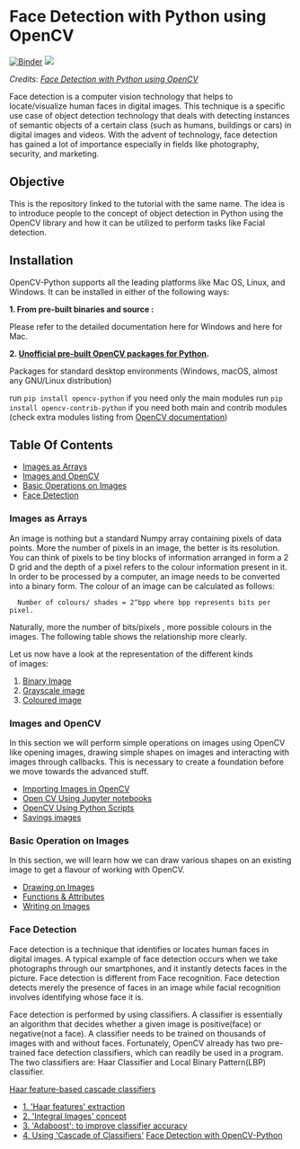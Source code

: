 # Face Detection with Python using OpenCV
[![Binder](https://mybinder.org/badge_logo.svg)](https://mybinder.org/v2/gh/parulnith/Face-Detection-in-Python-using-OpenCV/master)
![](https://github.com/parulnith/Face-Detection-in-Python-using-OpenCV/blob/master/data/pic.png)

*Credits: [Face Detection with Python using OpenCV](https://levelup.gitconnected.com/face-detection-with-python-using-opencv-5c27e521c19a#78b7)*

Face detection is a computer vision technology that helps to locate/visualize human faces in digital images. This technique is a specific use case of object detection technology that deals with detecting instances of semantic objects of a certain class (such as humans, buildings or cars) in digital images and videos. With the advent of technology, face detection has gained a lot of importance especially in fields like photography, security, and marketing.

## Objective
This is the repository linked to the tutorial with the same name. The idea is to introduce people to the concept of object detection in Python using the OpenCV library and how it can be utilized to perform tasks like Facial detection.


## Installation
OpenCV-Python supports all the leading platforms like Mac OS, Linux, and Windows. It can be installed in either of the following ways:

**1. From pre-built binaries and source :**

Please refer to the detailed documentation here for Windows and here for Mac.

**2. [Unofficial pre-built OpenCV packages for Python](https://pypi.org/project/opencv-python/).**

Packages for standard desktop environments (Windows, macOS, almost any GNU/Linux distribution)

run ```pip install opencv-python``` if you need only the main modules
run ```pip install opencv-contrib-python``` if you need both main and contrib modules (check extra modules listing from [OpenCV documentation](https://docs.opencv.org/master/))

## Table Of Contents

* [Images as Arrays](#images-as-arrays)
* [Images and OpenCV](#images-and-opencv)
* [Basic Operations on Images](#basic-operation-on-images)
* [Face Detection](#face-detection)


### Images as Arrays

An image is nothing but a standard Numpy array containing pixels of data points. More the number of pixels in an image, the better is its resolution. You can think of pixels to be tiny blocks of information arranged in form a 2 D grid and the depth of a pixel refers to the colour information present in it. In order to be  processed by a computer, an image needs to be converted into a binary form. The colour of an image can be calculated as follows:

      Number of colours/ shades = 2^bpp where bpp represents bits per pixel.

Naturally, more the number of bits/pixels , more possible colours in the images. The following table shows  the relationship more clearly. 

Let us now have a look at the representation of the different kinds of images:
1. [Binary Image](https://levelup.gitconnected.com/face-detection-with-python-using-opencv-5c27e521c19a)
2. [Grayscale image](https://levelup.gitconnected.com/face-detection-with-python-using-opencv-5c27e521c19a#74bf)
3. [Coloured image](https://levelup.gitconnected.com/face-detection-with-python-using-opencv-5c27e521c19a#396c)

### Images and OpenCV
In this section we will perform simple operations on images using OpenCV like opening images, drawing simple shapes on images and interacting with images through callbacks. This is necessary to create a foundation before we move towards the advanced stuff.

* [Importing Images in OpenCV](https://medium.com/p/5c27e521c19a#cb1)
* [Open CV Using Jupyter notebooks](https://medium.com/p/5c27e521c19a#78b7)
* [OpenCV Using Python Scripts](https://medium.com/p/5c27e521c19a#d1b5)
* [Savings images](https://medium.com/p/5c27e521c19a#712d)

### Basic Operation on Images
In this section, we will learn how we can draw various shapes on an existing image to get a flavour of working with OpenCV.

* [Drawing on Images](https://medium.com/p/5c27e521c19a#7168)
* [Functions & Attributes](https://medium.com/p/5c27e521c19a#65d5)
* [Writing on Images](https://medium.com/p/5c27e521c19a#af53)

### Face Detection
Face detection is a technique that identifies or locates human faces in digital images. A typical example of face detection occurs when we take photographs through our smartphones, and it instantly detects faces in the picture. Face detection is different from Face recognition. Face detection detects merely the presence of faces in an image while facial recognition involves identifying whose face it is.


Face detection is performed by using classifiers. A classifier is essentially an algorithm that decides whether a given image is positive(face) or negative(not a face). A classifier needs to be trained on thousands of images with and without faces. Fortunately, OpenCV already has two pre-trained face detection classifiers, which can readily be used in a program. The two classifiers are:
Haar Classifier and Local Binary Pattern(LBP) classifier.

[Haar feature-based cascade classifiers](https://medium.com/p/5c27e521c19a#4855)
* [1. 'Haar features' extraction](https://medium.com/p/5c27e521c19a#357a)
* [2. 'Integral Images' concept](https://medium.com/p/5c27e521c19a#357a)
* [3. 'Adaboost': to improve classifier accuracy](https://medium.com/p/5c27e521c19a#9391)
* [4. Using 'Cascade of Classifiers'](https://medium.com/p/5c27e521c19a#93)
[Face Detection with OpenCV-Python](https://levelup.gitconnected.com/face-detection-with-python-using-opencv-5c27e521c19a#a843)

